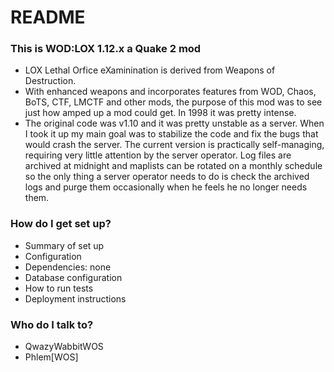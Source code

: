 # README #



### This is WOD:LOX 1.12.x a Quake 2 mod ###

* LOX Lethal Orfice eXaminination is derived from Weapons of Destruction.
* With enhanced weapons and incorporates features from WOD, Chaos, BoTS, CTF, LMCTF and other mods, the purpose of this mod was to see just how amped up a mod could get. In 1998 it was pretty intense.
* The original code was v1.10 and it was pretty unstable as a server. When I took it up my main goal was to stabilize the code and fix the bugs that would crash the server. The current version is practically self-managing, requiring very little attention by the server operator. Log files are archived at midnight and maplists can be rotated on a monthly schedule so the only thing a server operator needs to do is check the archived logs and purge them occasionally when he feels he no longer needs them.

### How do I get set up? ###

* Summary of set up
* Configuration
* Dependencies: none
* Database configuration
* How to run tests
* Deployment instructions

### Who do I talk to? ###

* QwazyWabbitWOS
* Phlem[WOS]

